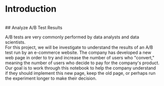 # Introduction <br>
<br>
## Analyze A/B Test Results <br>

A/B tests are very commonly performed by data analysts and data scientists. 
<br>
For this project, we will be investigate to understand the results of an A/B test run by an e-commerce website. The company has developed a new web page in order to try and increase the number of users who "convert," meaning the number of users who decide to pay for the company's product. Our goal is to work through this notebook to help the company understand if they should implement this new page, keep the old page, or perhaps run the experiment longer to make their decision.
